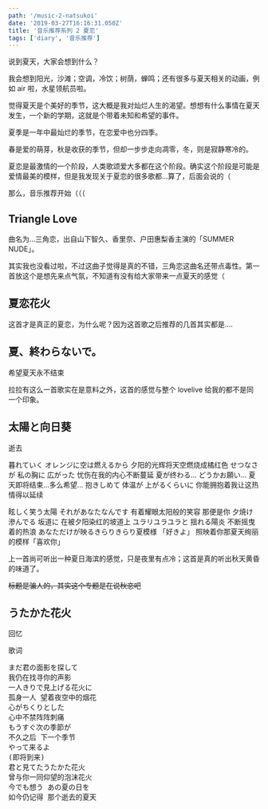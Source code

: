 ```yaml
---
path: '/music-2-natsukoi'
date: '2019-03-27T16:16:31.050Z'
title: '音乐推荐系列 2 夏恋'
tags: ['diary', '音乐推荐']
---
```


说到夏天，大家会想到什么？

我会想到阳光，沙滩；空调，冷饮；树荫，蝉鸣；还有很多与夏天相关的动画，例如 air 啦，水星领航员啦。

觉得夏天是个美好的季节，这大概是我对灿烂人生的渴望。想想有什么事情在夏天发生，一个新的学期，这就是个带着未知和希望的事件。

夏季是一年中最灿烂的季节，在恋爱中也分四季。

春是爱的萌芽，秋是收获的季节，但却一步步走向凋零，冬，则是寂静寒冷的。

夏恋是最激情的一个阶段，人类歌颂爱大多都在这个阶段。确实这个阶段是可能是爱情最美的模样，但是我发现关于夏恋的很多歌都...算了，后面会说的（

那么，音乐推荐开始（（（

## Triangle Love

曲名为...三角恋，出自山下智久、香里奈、户田惠梨香主演的「SUMMER NUDE」。

其实我也没看过啦，不过这曲子觉得是真的不错，三角恋这曲名还带点毒性。第一首放这个是想先来点气氛，不知道有没有给大家带来一点夏天的感觉（

## 夏恋花火

这首才是真正的夏恋，为什么呢？因为这首歌之后推荐的几首其实都是....

## 夏、終わらないで。

希望夏天永不结束

拉拉有这么一首歌实在是意料之外，这首的感觉与整个 lovelive 给我的都不是同一个印象。

## 太陽と向日葵

逝去

暮れていく オレンジに空は燃えるから
夕阳的光辉将天空燃烧成橘红色
せつなさが 私の胸に 広がった
忧伤在我的内心不断蔓延
夏が终わる… どうかお願い…
夏天即将结束...多么希望...
抱きしめて 体温が 上がるくらいに
你能拥抱着我让这热情得以延续

眩しく笑う太陽 それがあなたなんです
有着耀眼太阳般的笑容 那便是你
夕焼け滲んでる 坂道に
在被夕阳染红的坡道上
ユラリユラユラと 揺れる陽炎
不断摇曳着的热浪
あなただけが映るきらりきらり夏模様 「好きよ」
照映着你那夏天绚丽的模样「喜欢你」

上一首尚可听出一种夏日海滨的感觉，只是夜里有点冷；这首是真的听出秋天黄昏的味道了。

~~标题是骗人的，其实这个专题是在说秋恋吧~~

## うたかた花火

回忆

<div class="box27">
    <span class="box-title">歌词</span>
    <pre>まだ君の面影を探して 
我仍在找寻你的声影
一人きりで見上げる花火に 
孤身一人 望着夜空中的烟花
心がちくりとした 
心中不禁阵阵刺痛
もうすぐ次の季節が 
不久之后 下一个季节
やって来るよ 
(即将到来)
君と見てたうたかた花火 
曾与你一同仰望的泡沫花火
今でも想う あの夏の日を 
如今仍记得 那个逝去的夏天</pre>
</div>
